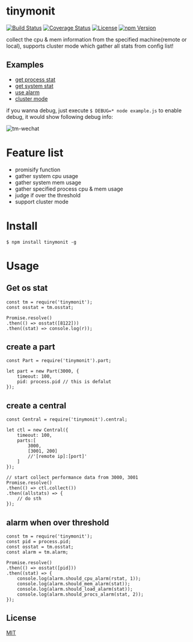 # tinymonit

[![Build Status](https://travis-ci.org/hardog/tinymonit.svg?branch=master)](https://travis-ci.org/hardog/tinymonit)
[![Coverage Status](https://img.shields.io/codecov/c/github/hardog/tinymonit.svg)](https://codecov.io/github/hardog/tinymonit?branch=master)
[![License](https://img.shields.io/npm/l/tinymonit.svg)](https://www.npmjs.com/package/tinymonit)
[![npm Version](https://img.shields.io/npm/v/tinymonit.svg)](https://www.npmjs.com/package/tinymonit)

collect the cpu & mem information from the specified machine(remote or local), supports cluster mode which gather all stats from config list!

## Examples

- [get process stat](./example/proc_stat.js)
- [get system stat](./example/sys_stat.js)
- [use alarm](./example/threshold.js)
- [cluster mode](./example/cluster)

if you wanna debug, just execute `$ DEBUG=* node example.js` to enable debug, it would show following debug info:

![tm-wechat](http://hardog.net/images/assist/20161008/tm-wechat-example.gif)

# Feature list

- promisify function
- gather system cpu usage
- gather system mem usage
- gather specified process cpu & mem usage
- judge if over the threshold
- support cluster mode

# Install

`$ npm install tinymonit -g`

# Usage

## Get os stat

```
const tm = require('tinymonit');
const osstat = tm.osstat;

Promise.resolve()
.then(() => osstat([8122]))
.then((stat) => console.log(r));
```

## create a part

```
const Part = require('tinymonit').part;

let part = new Part(3000, {
	timeout: 100,
	pid: process.pid // this is defalut
});
```

## create a central

```
const Central = require('tinymonit').central;

let ctl = new Central({
	timeout: 100,
	parts:[
		3000,
		[3001, 200]
		//'[remote ip]:[port]'
	]
});

// start collect performance data from 3000, 3001
Promise.resolve()
.then(() => ctl.collect())
.then((allstats) => {
	// do sth
});
```

## alarm when over threshold

```
const tm = require('tinymonit');
const pid = process.pid;
const osstat = tm.osstat;
const alarm = tm.alarm;

Promise.resolve()
.then(() => osstat([pid]))
.then((stat) => {
	console.log(alarm.should_cpu_alarm(rstat, 1));
	console.log(alarm.should_mem_alarm(stat));
	console.log(alarm.should_load_alarm(stat));
	console.log(alarm.should_procs_alarm(stat, 2));
});

```

## License

[MIT](https://github.com/hardog/tinymonit/blob/master/LICENSE)
